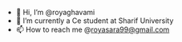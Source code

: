 - 👋 Hi, I’m @royaghavami
- 💞️ I’m currently a Ce student at Sharif University
- 📫 How to reach me @royasara99@gmail.com

<!---
royaghavami/royaghavami is a ✨ special ✨ repository because its `README.md` (this file) appears on your GitHub profile.
You can click the Preview link to take a look at your changes.
--->
